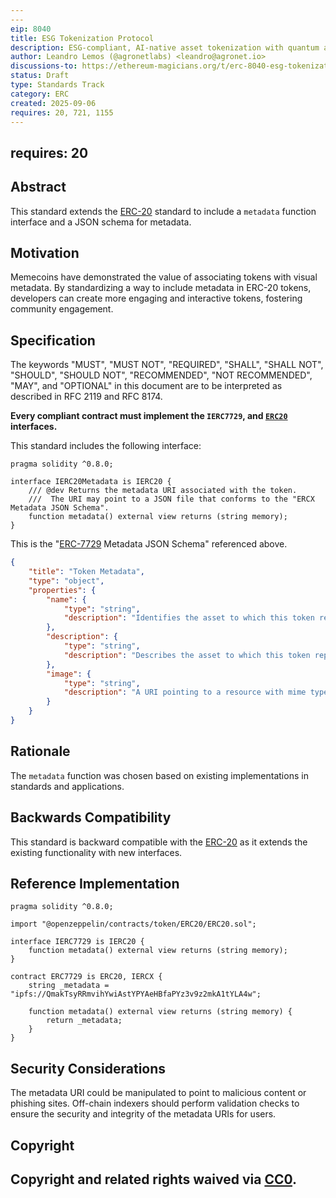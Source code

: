 ```yaml
---
---
eip: 8040
title: ESG Tokenization Protocol
description: ESG-compliant, AI-native asset tokenization with quantum auditability and lifecycle integrity.
author: Leandro Lemos (@agronetlabs) <leandro@agronet.io>
discussions-to: https://ethereum-magicians.org/t/erc-8040-esg-tokenization-protocol/25846
status: Draft
type: Standards Track
category: ERC
created: 2025-09-06
requires: 20, 721, 1155
---
```

requires: 20
---

## Abstract

This standard extends the [ERC-20](./eip-20.md) standard to include a `metadata` function interface and a JSON schema for metadata.

## Motivation

Memecoins have demonstrated the value of associating tokens with visual metadata. By standardizing a way to include metadata in ERC-20 tokens, developers can create more engaging and interactive tokens, fostering community engagement.

## Specification

The keywords "MUST", "MUST NOT", "REQUIRED", "SHALL", "SHALL NOT", "SHOULD", "SHOULD NOT", "RECOMMENDED", "NOT RECOMMENDED", "MAY", and "OPTIONAL" in this document are to be interpreted as described in RFC 2119 and RFC 8174.

**Every compliant contract must implement the `IERC7729`, and [`ERC20`](./eip-20.md) interfaces.**

This standard includes the following interface:

```solidity
pragma solidity ^0.8.0;

interface IERC20Metadata is IERC20 {
    /// @dev Returns the metadata URI associated with the token.
    ///  The URI may point to a JSON file that conforms to the "ERCX Metadata JSON Schema".
    function metadata() external view returns (string memory);
}
```

This is the "[ERC-7729](./eip-7729.md) Metadata JSON Schema" referenced above.

```json
{
    "title": "Token Metadata",
    "type": "object",
    "properties": {
        "name": {
            "type": "string",
            "description": "Identifies the asset to which this token represents"
        },
        "description": {
            "type": "string",
            "description": "Describes the asset to which this token represents"
        },
        "image": {
            "type": "string",
            "description": "A URI pointing to a resource with mime type image/* representing the asset to which this token represents."
        }
    }
}
```

## Rationale

The `metadata` function was chosen based on existing implementations in standards and applications.

## Backwards Compatibility

This standard is backward compatible with the [ERC-20](./eip-20.md) as it extends the existing functionality with new interfaces.

## Reference Implementation

```solidity
pragma solidity ^0.8.0;

import "@openzeppelin/contracts/token/ERC20/ERC20.sol";

interface IERC7729 is IERC20 {
    function metadata() external view returns (string memory);
}

contract ERC7729 is ERC20, IERCX {
    string _metadata = "ipfs://QmakTsyRRmvihYwiAstYPYAeHBfaPYz3v9z2mkA1tYLA4w";

    function metadata() external view returns (string memory) {
        return _metadata;
    }
}
```

## Security Considerations

The metadata URI could be manipulated to point to malicious content or phishing sites. Off-chain indexers should perform validation checks to ensure the security and integrity of the metadata URIs for users.

## Copyright

Copyright and related rights waived via [CC0](../LICENSE.md).
---
